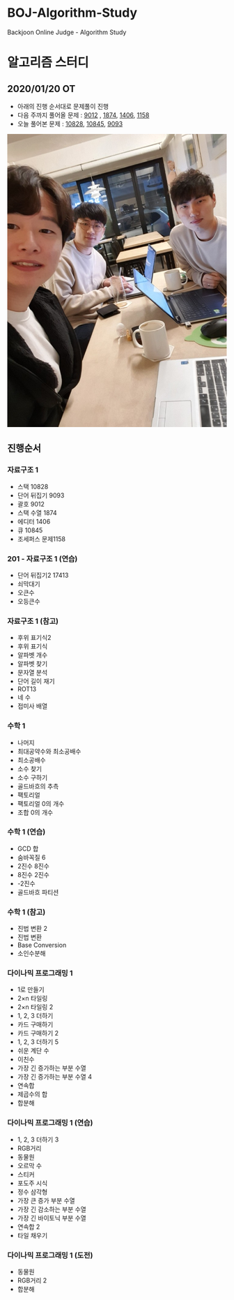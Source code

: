 # BOJ-Algorithm-Study
Backjoon Online Judge - Algorithm Study

# 알고리즘 스터디


## 2020/01/20 OT
- 아래의 진행 순서대로 문제풀이 진행
- 다음 주까지 풀어올 문제 : [9012](https://www.acmicpc.net/problem/9012) , [1874](https://www.acmicpc.net/problem/1874), [1406](https://www.acmicpc.net/problem/1406), [1158](https://www.acmicpc.net/problem/1158)
- 오늘 풀어본 문제 : [10828](https://www.acmicpc.net/problem/10828), [10845](https://www.acmicpc.net/problem/10845), [9093](https://www.acmicpc.net/problem/9093)

![2020_01_20_orientation](https://github.com/kyu9341/BOJ-Algorithm-Study/blob/master/pictures/2020_01_20_orientation.jpg)

## 진행순서

### 자료구조 1
- 스택 10828
- 단어 뒤집기 9093
- 괄호 9012
- 스택 수열 1874
- 에디터 1406
- 큐 10845
- 조세퍼스 문제1158

### 201 - 자료구조 1 (연습)
- 단어 뒤집기2 17413
- 쇠막대기
- 오큰수
- 오등큰수

### 자료구조 1 (참고)
- 후위 표기식2
- 후위 표기식
- 알파벳 개수
- 알파벳 찾기
- 문자열 분석
- 단어 길이 재기
- ROT13
- 네 수
- 접미사 배열
### 수학 1
- 나머지
- 최대공약수와 최소공배수
- 최소공배수
- 소수 찾기
- 소수 구하기
- 골드바흐의 추측
- 팩토리얼
- 팩토리얼 0의 개수
- 조합 0의 개수
### 수학 1 (연습)
- GCD 합
- 숨바꼭질 6
- 2진수 8진수
- 8진수 2진수
- -2진수
- 골드바흐 파티션
### 수학 1 (참고)
- 진법 변환 2
- 진법 변환
- Base Conversion
- 소인수분해
### 다이나믹 프로그래밍 1
- 1로 만들기
- 2×n 타일링
- 2×n 타일링 2
- 1, 2, 3 더하기
- 카드 구매하기
- 카드 구매하기 2
- 1, 2, 3 더하기 5
- 쉬운 계단 수
- 이친수
- 가장 긴 증가하는 부분 수열
- 가장 긴 증가하는 부분 수열 4
- 연속합
- 제곱수의 합
- 합분해
### 다이나믹 프로그래밍 1 (연습)
- 1, 2, 3 더하기 3
- RGB거리
- 동물원
- 오르막 수
- 스티커
- 포도주 시식
- 정수 삼각형
- 가장 큰 증가 부분 수열
- 가장 긴 감소하는 부분 수열
- 가장 긴 바이토닉 부분 수열
- 연속합 2
- 타일 채우기
### 다이나믹 프로그래밍 1 (도전)
- 동물원
- RGB거리 2
- 합분해


